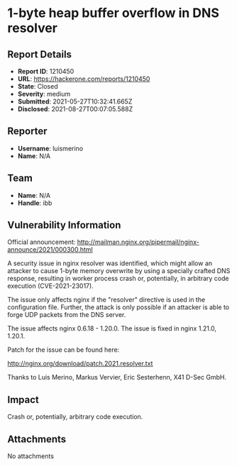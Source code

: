 # 1-byte heap buffer overflow in DNS resolver

## Report Details
- **Report ID**: 1210450
- **URL**: https://hackerone.com/reports/1210450
- **State**: Closed
- **Severity**: medium
- **Submitted**: 2021-05-27T10:32:41.665Z
- **Disclosed**: 2021-08-27T00:07:05.588Z

## Reporter
- **Username**: luismerino
- **Name**: N/A

## Team
- **Name**: N/A
- **Handle**: ibb

## Vulnerability Information
Official announcement: http://mailman.nginx.org/pipermail/nginx-announce/2021/000300.html

A security issue in nginx resolver was identified, which might allow an
attacker to cause 1-byte memory overwrite by using a specially crafted
DNS response, resulting in worker process crash or, potentially, in
arbitrary code execution (CVE-2021-23017).

The issue only affects nginx if the "resolver" directive is used in
the configuration file.  Further, the attack is only possible if an
attacker is able to forge UDP packets from the DNS server.

The issue affects nginx 0.6.18 - 1.20.0.
The issue is fixed in nginx 1.21.0, 1.20.1.

Patch for the issue can be found here:

http://nginx.org/download/patch.2021.resolver.txt

Thanks to Luis Merino, Markus Vervier, Eric Sesterhenn, X41 D-Sec GmbH.

## Impact

Crash or, potentially,  arbitrary code execution.

## Attachments
No attachments
